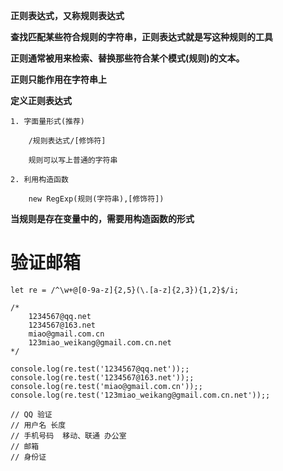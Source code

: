 **正则表达式，又称规则表达式**

**查找匹配某些符合规则的字符串，正则表达式就是写这种规则的工具**

**正则通常被用来检索、替换那些符合某个模式(规则)的文本。**

**正则只能作用在字符串上**
	
**定义正则表达式**

	1. 字面量形式(推荐)
	
		/规则表达式/[修饰符]

		规则可以写上普通的字符串

	2. 利用构造函数
	
		new RegExp(规则(字符串),[修饰符])

**当规则是存在变量中的，需要用构造函数的形式**

# 验证邮箱
```
let re = /^\w+@[0-9a-z]{2,5}(\.[a-z]{2,3}){1,2}$/i;

/*
	1234567@qq.net
	1234567@163.net
	miao@gmail.com.cn
	123miao_weikang@gmail.com.cn.net
*/

console.log(re.test('1234567@qq.net'));;
console.log(re.test('1234567@163.net'));;
console.log(re.test('miao@gmail.com.cn'));;
console.log(re.test('123miao_weikang@gmail.com.cn.net'));;

// QQ 验证
// 用户名 长度
// 手机号码  移动、联通 办公室
// 邮箱
// 身份证
```